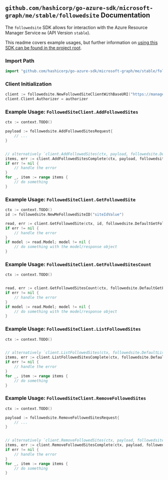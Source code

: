 
## `github.com/hashicorp/go-azure-sdk/microsoft-graph/me/stable/followedsite` Documentation

The `followedsite` SDK allows for interaction with the Azure Resource Manager Service `me` (API Version `stable`).

This readme covers example usages, but further information on [using this SDK can be found in the project root](https://github.com/hashicorp/go-azure-sdk/tree/main/docs).

### Import Path

```go
import "github.com/hashicorp/go-azure-sdk/microsoft-graph/me/stable/followedsite"
```


### Client Initialization

```go
client := followedsite.NewFollowedSiteClientWithBaseURI("https://management.azure.com")
client.Client.Authorizer = authorizer
```


### Example Usage: `FollowedSiteClient.AddFollowedSites`

```go
ctx := context.TODO()

payload := followedsite.AddFollowedSitesRequest{
	// ...
}


// alternatively `client.AddFollowedSites(ctx, payload, followedsite.DefaultAddFollowedSitesOperationOptions())` can be used to do batched pagination
items, err := client.AddFollowedSitesComplete(ctx, payload, followedsite.DefaultAddFollowedSitesOperationOptions())
if err != nil {
	// handle the error
}
for _, item := range items {
	// do something
}
```


### Example Usage: `FollowedSiteClient.GetFollowedSite`

```go
ctx := context.TODO()
id := followedsite.NewMeFollowedSiteID("siteIdValue")

read, err := client.GetFollowedSite(ctx, id, followedsite.DefaultGetFollowedSiteOperationOptions())
if err != nil {
	// handle the error
}
if model := read.Model; model != nil {
	// do something with the model/response object
}
```


### Example Usage: `FollowedSiteClient.GetFollowedSitesCount`

```go
ctx := context.TODO()


read, err := client.GetFollowedSitesCount(ctx, followedsite.DefaultGetFollowedSitesCountOperationOptions())
if err != nil {
	// handle the error
}
if model := read.Model; model != nil {
	// do something with the model/response object
}
```


### Example Usage: `FollowedSiteClient.ListFollowedSites`

```go
ctx := context.TODO()


// alternatively `client.ListFollowedSites(ctx, followedsite.DefaultListFollowedSitesOperationOptions())` can be used to do batched pagination
items, err := client.ListFollowedSitesComplete(ctx, followedsite.DefaultListFollowedSitesOperationOptions())
if err != nil {
	// handle the error
}
for _, item := range items {
	// do something
}
```


### Example Usage: `FollowedSiteClient.RemoveFollowedSites`

```go
ctx := context.TODO()

payload := followedsite.RemoveFollowedSitesRequest{
	// ...
}


// alternatively `client.RemoveFollowedSites(ctx, payload, followedsite.DefaultRemoveFollowedSitesOperationOptions())` can be used to do batched pagination
items, err := client.RemoveFollowedSitesComplete(ctx, payload, followedsite.DefaultRemoveFollowedSitesOperationOptions())
if err != nil {
	// handle the error
}
for _, item := range items {
	// do something
}
```

